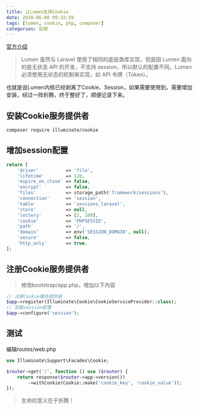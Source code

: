 ```yaml
---
title: 让Lumen支持Cookie
date: 2018-06-08 09:32:59
tags: [lumen, cookie, php, composer]
categories: 后端
---
```


[官方介绍](https://lumen.laravel-china.org/docs/5.3/authentication)

> Lumen 虽然与 Laravel 使用了相同的底层类库实现，但是因 Lumen 面向的是无状态 API 的开发，不支持 session，所以默认的配置不同。Lumen 必须使用无状态的机制来实现，如 API 令牌（Token）。

也就是说Lumen内核已经剥离了Cookie、Session，如果需要使用到，需要增加安装，经过一阵折腾，终于整好了，顺便记录下来。

<!--more-->

## 安装Cookie服务提供者

~~~bash
composer require illuminate/cookie
~~~

## 增加session配置

~~~php
return [
    'driver'          => 'file',
    'lifetime'        => 120,
    'expire_on_close' => false,
    'encrypt'         => false,
    'files'           => storage_path('framework/sessions'),
    'connection'      => 'session',
    'table'           => 'sessions_laravel',
    'store'           => null,
    'lottery'         => [2, 100],
    'cookie'          => 'PHPSESSID',
    'path'            => '/',
    'domain'          => env('SESSION_DOMAIN', null),
    'secure'          => false,
    'http_only'       => true,
];
~~~

## 注册Cookie服务提供者

> 修改bootstrap/app.php，增加以下内容

~~~php
// 注册Cookie服务提供者
$app->register(Illuminate\Cookie\CookieServiceProvider::class);
// 加载session配置
$app->configure('session');
~~~

## 测试

编辑routes/web.php

~~~php
use Illuminate\Support\Facades\Cookie;

$router->get('/', function () use ($router) {
    return response($router->app->version())
        ->withCookie(Cookie::make('cookie_key', 'cookie_value'));
});
~~~

> 生命的意义在于折腾！
